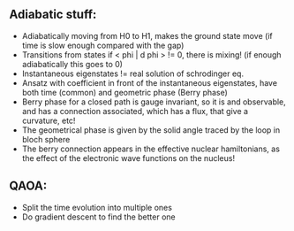 ## **Adiabatic stuff:**
- Adiabatically moving from H0 to H1, makes the ground state move (if time is slow enough compared with the gap)
- Transitions from states if < phi | d phi > != 0, there is mixing! (if enough adiabatically this goes to 0)
- Instantaneous eigenstates != real solution of schrodinger eq.
- Ansatz with coefficient in front of the instantaneous eigenstates, have both time (common) and geometric phase (Berry phase)
- Berry phase for a closed path is gauge invariant, so it is and observable, and has a connection associated, which has a flux, that give a curvature, etc!
- The geometrical phase is given by the solid angle traced by the loop in bloch sphere
- The berry connection appears in the effective nuclear hamiltonians, as the effect of the electronic wave functions on the nucleus!

## **QAOA:**
- Split the time evolution into multiple ones
- Do gradient descent to find the better one
